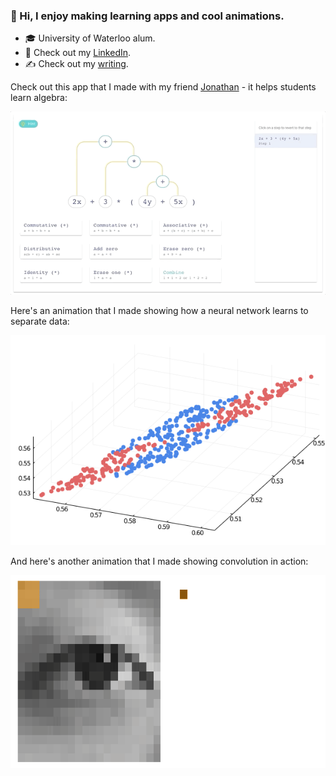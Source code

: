 ### 👋 Hi, I enjoy making learning apps and cool animations.

- 🎓 University of Waterloo alum.
- 👔 Check out my [LinkedIn](https://www.linkedin.com/in/tyronjung/).
- ✍️ Check out my [writing](https://medium.com/@tyronjung).

Check out this app that I made with my friend [Jonathan](https://github.com/jonmarkprice) - it helps students learn algebra:

![Lemma animation](images/lemma_anim.gif)

Here's an animation that I made showing how a neural network learns to separate data:

![Nonlinear animation](images/nonlin_anim.gif)

And here's another animation that I made showing convolution in action:

<img src="images/conv_anim.gif" width="640" height="308">
